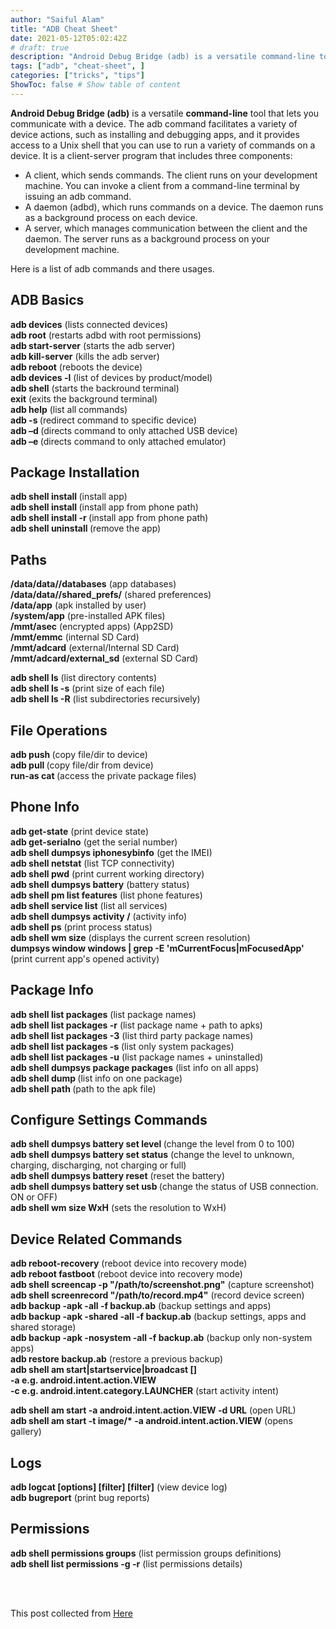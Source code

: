 ```yaml
---
author: "Saiful Alam"
title: "ADB Cheat Sheet"
date: 2021-05-12T05:02:42Z
# draft: true
description: "Android Debug Bridge (adb) is a versatile command-line tool that lets you communicate with a device. The adb command facilitates a variety of device actions, such as installing and debugging apps, and it provides access to a Unix shell that you can use to run a variety of commands on a device. "
tags: ["adb", "cheat-sheet", ]
categories: ["tricks", "tips"]
ShowToc: false # Show table of content
---
```


**Android Debug Bridge (adb)** is a versatile **command-line** tool that lets you communicate with a device. The adb command facilitates a variety of device actions, such as installing and debugging apps, and it provides access to a Unix shell that you can use to run a variety of commands on a device. It is a client-server program that includes three components:

- A client, which sends commands. The client runs on your development machine. You can invoke a client from a command-line terminal by issuing an adb command.
- A daemon (adbd), which runs commands on a device. The daemon runs as a background process on each device.
- A server, which manages communication between the client and the daemon. The server runs as a background process on your development machine.

Here is a list of adb commands and there usages.

ADB Basics
----------

**adb devices** (lists connected devices)  
**adb root** (restarts adbd with root permissions)  
**adb start-server** (starts the adb server)  
**adb kill-server** (kills the adb server)  
**adb reboot** (reboots the device)  
**adb devices -l** (list of devices by product/model)  
**adb shell** (starts the backround terminal)  
**exit** (exits the background terminal)  
**adb help** (list all commands)  
**adb -s <deviceName> <command>** (redirect command to specific device)  
**adb –d <command>** (directs command to only attached USB device)  
**adb –e <command>** (directs command to only attached emulator)

Package Installation
--------------------

**adb shell install <apk>** (install app)  
**adb shell install <path>** (install app from phone path)  
**adb shell install -r <path>** (install app from phone path)  
**adb shell uninstall <name>** (remove the app)

Paths
-----

**/data/data/<package>/databases** (app databases)  
**/data/data/<package>/shared\_prefs/** (shared preferences)  
**/data/app** (apk installed by user)  
**/system/app** (pre-installed APK files)  
**/mmt/asec** (encrypted apps) (App2SD)  
**/mmt/emmc** (internal SD Card)  
**/mmt/adcard** (external/Internal SD Card)  
**/mmt/adcard/external\_sd** (external SD Card)  
  
**adb shell ls** (list directory contents)  
**adb shell ls -s** (print size of each file)  
**adb shell ls -R** (list subdirectories recursively)

File Operations
---------------

**adb push <local> <remote>** (copy file/dir to device)  
**adb pull <remote> <local>** (copy file/dir from device)  
**run-as <package> cat <file>** (access the private package files)

Phone Info
----------

**adb get-statе** (print device state)  
**adb get-serialno** (get the serial number)  
**adb shell dumpsys iphonesybinfo** (get the IMEI)  
**adb shell netstat** (list TCP connectivity)  
**adb shell pwd** (print current working directory)  
**adb shell dumpsys battery** (battery status)  
**adb shell pm list features** (list phone features)  
**adb shell service list** (list all services)  
**adb shell dumpsys activity <package>/<activity>** (activity info)  
**adb shell ps** (print process status)  
**adb shell wm size** (displays the current screen resolution)  
**dumpsys window windows | grep -E 'mCurrentFocus|mFocusedApp'** (print current app's opened activity)

Package Info
------------

**adb shell list packages** (list package names)  
**adb shell list packages -r** (list package name + path to apks)  
**adb shell list packages -3** (list third party package names)  
**adb shell list packages -s** (list only system packages)  
**adb shell list packages -u** (list package names + uninstalled)  
**adb shell dumpsys package packages** (list info on all apps)  
**adb shell dump <name>** (list info on one package)  
**adb shell path <package>** (path to the apk file)

Configure Settings Commands
---------------------------

**adb shell dumpsys battery set level <n>** (change the level from 0 to 100)  
**adb shell dumpsys battery set status<n>** (change the level to unknown, charging, discharging, not charging or full)  
**adb shell dumpsys battery reset** (reset the battery)  
**adb shell dumpsys battery set usb <n>** (change the status of USB connection. ON or OFF)  
**adb shell wm size WxH** (sets the resolution to WxH)

Device Related Commands
-----------------------

**adb reboot-recovery** (reboot device into recovery mode)  
**adb reboot fastboot** (reboot device into recovery mode)  
**adb shell screencap -p "/path/to/screenshot.png"** (capture screenshot)  
**adb shell screenrecord "/path/to/record.mp4"** (record device screen)  
**adb backup -apk -all -f backup.ab** (backup settings and apps)  
**adb backup -apk -shared -all -f backup.ab** (backup settings, apps and shared storage)  
**adb backup -apk -nosystem -all -f backup.ab** (backup only non-system apps)  
**adb restore backup.ab** (restore a previous backup)  
**adb shell am start|startservice|broadcast <INTENT>\[<COMPONENT>\]  
\-a <ACTION> e.g. android.intent.action.VIEW  
\-c <CATEGORY> e.g. android.intent.category.LAUNCHER** (start activity intent)

**adb shell am start -a android.intent.action.VIEW -d URL** (open URL)  
**adb shell am start -t image/\* -a android.intent.action.VIEW** (opens gallery)

Logs
----

**adb logcat \[options\] \[filter\] \[filter\]** (view device log)  
**adb bugreport** (print bug reports)

Permissions
-----------

**adb shell permissions groups** (list permission groups definitions)  
**adb shell list permissions -g -r** (list permissions details)

<br/><br/>

This post collected from [Here](https://www.automatetheplanet.com/adb-cheat-sheet/)